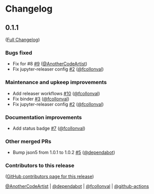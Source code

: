 # Changelog

<!-- <START NEW CHANGELOG ENTRY> -->

## 0.1.1

([Full Changelog](https://github.com/jupyterlab-contrib/rise/compare/v0.1.0...d64519dae8bf932038b094f4c51ba1fbf0fcea68))

### Bugs fixed

- Fix for #8 [#9](https://github.com/jupyterlab-contrib/rise/pull/9) ([@AnotherCodeArtist](https://github.com/AnotherCodeArtist))
- Fix jupyter-releaser config [#2](https://github.com/jupyterlab-contrib/rise/pull/2) ([@fcollonval](https://github.com/fcollonval))

### Maintenance and upkeep improvements

- Add releaser workflows [#10](https://github.com/jupyterlab-contrib/rise/pull/10) ([@fcollonval](https://github.com/fcollonval))
- Fix binder [#3](https://github.com/jupyterlab-contrib/rise/pull/3) ([@fcollonval](https://github.com/fcollonval))
- Fix jupyter-releaser config [#2](https://github.com/jupyterlab-contrib/rise/pull/2) ([@fcollonval](https://github.com/fcollonval))

### Documentation improvements

- Add status badge [#7](https://github.com/jupyterlab-contrib/rise/pull/7) ([@fcollonval](https://github.com/fcollonval))

### Other merged PRs

- Bump json5 from 1.0.1 to 1.0.2 [#5](https://github.com/jupyterlab-contrib/rise/pull/5) ([@dependabot](https://github.com/dependabot))

### Contributors to this release

([GitHub contributors page for this release](https://github.com/jupyterlab-contrib/rise/graphs/contributors?from=2022-12-11&to=2023-02-16&type=c))

[@AnotherCodeArtist](https://github.com/search?q=repo%3Ajupyterlab-contrib%2Frise+involves%3AAnotherCodeArtist+updated%3A2022-12-11..2023-02-16&type=Issues) | [@dependabot](https://github.com/search?q=repo%3Ajupyterlab-contrib%2Frise+involves%3Adependabot+updated%3A2022-12-11..2023-02-16&type=Issues) | [@fcollonval](https://github.com/search?q=repo%3Ajupyterlab-contrib%2Frise+involves%3Afcollonval+updated%3A2022-12-11..2023-02-16&type=Issues) | [@github-actions](https://github.com/search?q=repo%3Ajupyterlab-contrib%2Frise+involves%3Agithub-actions+updated%3A2022-12-11..2023-02-16&type=Issues)

<!-- <END NEW CHANGELOG ENTRY> -->
